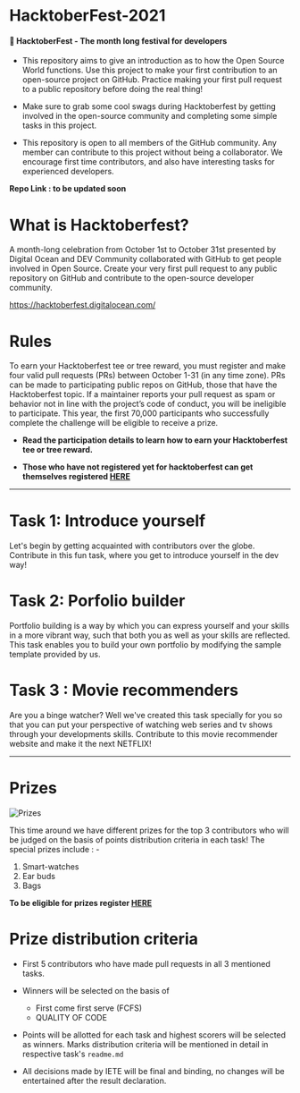 # HacktoberFest-2021

#### 🎯 HacktoberFest - The month long festival for developers

- This repository aims to give an introduction as to how the Open Source World functions. Use this project to make your first contribution to an open-source project on GitHub. Practice making your first pull request to a public repository before doing the real thing!

- Make sure to grab some cool swags during Hacktoberfest by getting involved in the open-source community and completing some simple tasks in this project.

- This repository is open to all members of the GitHub community. Any member can contribute to this project without being a collaborator. We encourage first time contributors, and also have interesting tasks for experienced developers.

<b>Repo Link : to be updated soon</b>

# <b>What is Hacktoberfest?</b>

A month-long celebration from October 1st to October 31st presented by Digital Ocean and DEV Community collaborated with GitHub to get people involved in Open Source. Create your very first pull request to any public repository on GitHub and contribute to the open-source developer community.

https://hacktoberfest.digitalocean.com/

# Rules

To earn your Hacktoberfest tee or tree reward, you must register and make four valid pull requests (PRs) between October 1-31 (in any time zone). PRs can be made to participating public repos on GitHub, those that have the Hacktoberfest topic. If a maintainer reports your pull request as spam or behavior not in line with the project’s code of conduct, you will be ineligible to participate. This year, the first 70,000 participants who successfully complete the challenge will be eligible to receive a prize.

- <b>Read the participation details to learn how to earn your Hacktoberfest tee or tree reward. </b>

- <b>Those who have not registered yet for hacktoberfest can get themselves registered <a href="https://hacktoberfest.digitalocean.com/register">HERE</a></b>
<hr>

# Task 1: Introduce yourself

Let's begin by getting acquainted with contributors over the globe. Contribute in this fun task, where you get to introduce yourself in the dev way!

# Task 2: Porfolio builder

Portfolio building is a way by which you can express yourself and your skills in a more vibrant way, such that both you as well as your skills are reflected. This task enables you to build your own portfolio by modifying the sample template provided by us.

# Task 3 : Movie recommenders

Are you a binge watcher? Well we've created this task specially for you so that you can put your perspective of watching web series and tv shows through your developments skills. Contribute to this movie recommender website and make it the next NETFLIX!

 <hr>
 
 

# Prizes

![Prizes](https://raw.githubusercontent.com/sakpab2602/Hacktoberfest-21/master/Task1/img/prizes.jpeg)

This time around we have different prizes for the top 3 contributors who will be judged on the basis of points distribution criteria in each task!
The special prizes include : -
1. Smart-watches
2. Ear buds
3. Bags

**To be eligible for prizes register <a href="http://bit.ly/hacktober2021">HERE</a>**

 # Prize distribution criteria

- First 5 contributors who have made pull requests in all 3 mentioned tasks.

- Winners will be selected on the basis of

  - First come first serve (FCFS)
  - QUALITY OF CODE

- Points will be allotted for each task and highest scorers will be selected as winners. Marks distribution criteria will be mentioned in detail in respective task's `readme.md`

- All decisions made by IETE will be final and binding, no changes will be entertained after the result declaration.
